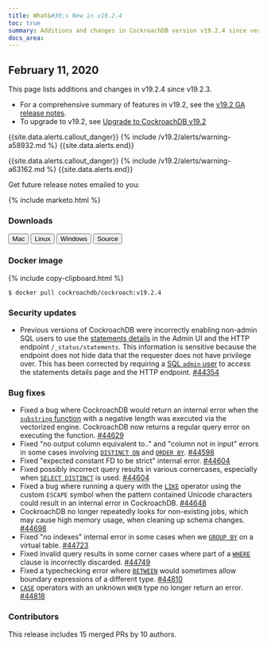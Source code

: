 ```yaml
---
title: What&#39;s New in v19.2.4
toc: true
summary: Additions and changes in CockroachDB version v19.2.4 since version v19.2.3
docs_area: 
---
```


## February 11, 2020

This page lists additions and changes in v19.2.4 since v19.2.3.

- For a comprehensive summary of features in v19.2, see the [v19.2 GA release notes](v19.2.0.html).
- To upgrade to v19.2, see [Upgrade to CockroachDB v19.2](../v19.2/upgrade-cockroach-version.html)

{{site.data.alerts.callout_danger}}
{% include /v19.2/alerts/warning-a58932.md %}
{{site.data.alerts.end}}

{{site.data.alerts.callout_danger}}
{% include /v19.2/alerts/warning-a63162.md %}
{{site.data.alerts.end}}

Get future release notes emailed to you:

{% include marketo.html %}

### Downloads

<div id="os-tabs" class="clearfix os-tabs_button-outline-primary">
    <a href="https://binaries.cockroachdb.com/cockroach-v19.2.4.darwin-10.9-amd64.tgz"><button id="mac" data-eventcategory="mac-binary-release-notes">Mac</button></a>
    <a href="https://binaries.cockroachdb.com/cockroach-v19.2.4.linux-amd64.tgz"><button id="linux" data-eventcategory="linux-binary-release-notes">Linux</button></a>
    <a href="https://binaries.cockroachdb.com/cockroach-v19.2.4.windows-6.2-amd64.zip"><button id="windows" data-eventcategory="windows-binary-release-notes">Windows</button></a>
    <a href="https://binaries.cockroachdb.com/cockroach-v19.2.4.src.tgz"><button id="source" data-eventcategory="source-release-notes">Source</button></a>
</div>

### Docker image

{% include copy-clipboard.html %}
~~~shell
$ docker pull cockroachdb/cockroach:v19.2.4
~~~

### Security updates

- Previous versions of CockroachDB were incorrectly enabling non-admin SQL users to use the [statements details](../v19.2/admin-ui-statements-page.html) in the Admin UI and the HTTP endpoint `/_status/statements`. This information is sensitive because the endpoint does not hide data that the requester does not have privilege over. This has been corrected by requiring a [SQL `admin` user](../v19.2/authorization.html) to access the statements details page and the HTTP endpoint. [#44354][#44354]

### Bug fixes

- Fixed a bug where CockroachDB would return an internal error when the [`substring` function](../v19.2/functions-and-operators.html#string-and-byte-functions) with a negative length was executed via the vectorized engine. CockroachDB now returns a regular query error on executing the function. [#44629][#44629]
- Fixed "no output column equivalent to.." and "column not in input" errors in some cases involving [`DISTINCT ON`](../v19.2/select-clause.html#eliminate-duplicate-rows) and [`ORDER BY`](../v19.2/query-order.html). [#44598][#44598]
- Fixed "expected constant FD to be strict" internal error. [#44604][#44604]
- Fixed possibly incorrect query results in various cornercases, especially when [`SELECT DISTINCT`](../v19.2/select-clause.html#eliminate-duplicate-rows) is used. [#44604][#44604]
- Fixed a bug where running a query with the [`LIKE`](../v19.2/functions-and-operators.html) operator using the custom `ESCAPE` symbol when the pattern contained Unicode characters could result in an internal error in CockroachDB. [#44648][#44648]
- CockroachDB no longer repeatedly looks for non-existing jobs, which may cause  high memory usage, when cleaning up schema changes. [#44698][#44698]
- Fixed "no indexes" internal error in some cases when we [`GROUP BY`](../v19.2/select-clause.html#create-aggregate-groups) on a virtual table. [#44723][#44723]
- Fixed invalid query results in some corner cases where part of a [`WHERE`](../v19.2/select-clause.html#parameters) clause is incorrectly discarded. [#44749][#44749]
- Fixed a typechecking error where [`BETWEEN`](../v19.2/select-clause.html#filter-aggregate-groups) would sometimes allow boundary expressions of a different type. [#44810][#44810]
- [`CASE`](../v19.2/functions-and-operators.html) operators with an unknown `WHEN` type no longer return an error. [#44818][#44818]

### Contributors

This release includes 15 merged PRs by 10 authors.

[#44354]: https://github.com/cockroachdb/cockroach/pull/44354
[#44598]: https://github.com/cockroachdb/cockroach/pull/44598
[#44604]: https://github.com/cockroachdb/cockroach/pull/44604
[#44629]: https://github.com/cockroachdb/cockroach/pull/44629
[#44648]: https://github.com/cockroachdb/cockroach/pull/44648
[#44698]: https://github.com/cockroachdb/cockroach/pull/44698
[#44723]: https://github.com/cockroachdb/cockroach/pull/44723
[#44749]: https://github.com/cockroachdb/cockroach/pull/44749
[#44810]: https://github.com/cockroachdb/cockroach/pull/44810
[#44818]: https://github.com/cockroachdb/cockroach/pull/44818
